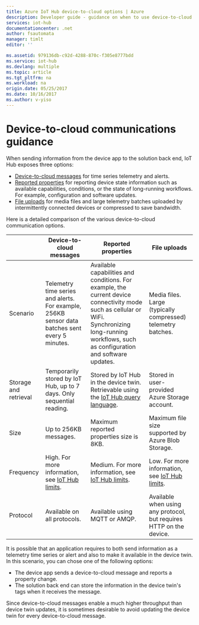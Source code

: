 ```yaml
---
title: Azure IoT Hub device-to-cloud options | Azure
description: Developer guide - guidance on when to use device-to-cloud messages, reported properties, or file upload for cloud-to-device communications.
services: iot-hub
documentationcenter: .net
author: fsautomata
manager: timlt
editor: ''

ms.assetid: 979136db-c92d-4288-870c-f305e8777bdd
ms.service: iot-hub
ms.devlang: multiple
ms.topic: article
ms.tgt_pltfrm: na
ms.workload: na
origin.date: 05/25/2017
ms.date: 10/16/2017
ms.author: v-yiso
---
```


# Device-to-cloud communications guidance
When sending information from the device app to the solution back end, IoT Hub exposes three options:

* [Device-to-cloud messages][lnk-d2c] for time series telemetry and alerts.
* [Reported properties][lnk-twins] for reporting device state information such as available capabilities, conditions, or the state of long-running workflows. For example, configuration and software updates.
* [File uploads][lnk-fileupload] for media files and large telemetry batches uploaded by intermittently connected devices or compressed to save bandwidth.

Here is a detailed comparison of the various device-to-cloud communication options.

|  | Device-to-cloud messages | Reported properties | File uploads |
| ---- | ------- | ---------- | ---- |
| Scenario | Telemetry time series and alerts. For example, 256KB sensor data batches sent every 5 minutes. | Available capabilities and conditions. For example, the current device connectivity mode such as cellular or WiFi. Synchronizing long-running workflows, such as configuration and software updates. | Media files. Large (typically compressed) telemetry batches. |
| Storage and retrieval | Temporarily stored by IoT Hub, up to 7 days. Only sequential reading. | Stored by IoT Hub in the device twin. Retrievable using the [IoT Hub query language][lnk-query]. | Stored in user-provided Azure Storage account. |
| Size | Up to 256KB messages. | Maximum reported properties size is 8KB. | Maximum file size supported by Azure Blob Storage. |
| Frequency | High. For more information, see [IoT Hub limits][lnk-quotas]. | Medium. For more information, see [IoT Hub limits][lnk-quotas]. | Low. For more information, see [IoT Hub limits][lnk-quotas]. |
| Protocol | Available on all protocols. | Available using MQTT or AMQP. | Available when using any protocol, but requires HTTP on the device. |

It is possible that an application requires to both send information as a telemetry time series or alert and also to make it available in the device twin. In this scenario, you can chose one of the following options:

* The device app sends a device-to-cloud message and reports a property change.
* The solution back end can store the information in the device twin's tags when it receives the message.

Since device-to-cloud messages enable a much higher throughput than device twin updates, it is sometimes desirable to avoid updating the device twin for every device-to-cloud message.

[lnk-twins]: ./iot-hub-devguide-device-twins.md
[lnk-fileupload]: ./iot-hub-devguide-file-upload.md
[lnk-quotas]: ./iot-hub-devguide-quotas-throttling.md
[lnk-query]: ./iot-hub-devguide-query-language.md
[lnk-d2c]: ./iot-hub-devguide-messages-d2c.md
